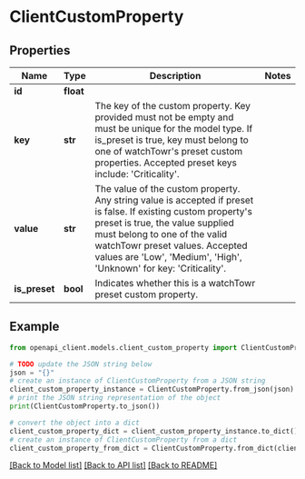 # ClientCustomProperty


## Properties

Name | Type | Description | Notes
------------ | ------------- | ------------- | -------------
**id** | **float** |  | 
**key** | **str** | The key of the custom property. Key provided must not be empty and must be unique for the model type. If is_preset is true, key must belong to one of watchTowr&#39;s preset custom properties. Accepted preset keys include: &#39;Criticality&#39;. | 
**value** | **str** | The value of the custom property. Any string value is accepted if preset is false. If existing custom property&#39;s preset is true, the value supplied must belong to one of the valid watchTowr preset values. Accepted values are &#39;Low&#39;, &#39;Medium&#39;, &#39;High&#39;, &#39;Unknown&#39; for key: &#39;Criticality&#39;. | 
**is_preset** | **bool** | Indicates whether this is a watchTowr preset custom property. | 

## Example

```python
from openapi_client.models.client_custom_property import ClientCustomProperty

# TODO update the JSON string below
json = "{}"
# create an instance of ClientCustomProperty from a JSON string
client_custom_property_instance = ClientCustomProperty.from_json(json)
# print the JSON string representation of the object
print(ClientCustomProperty.to_json())

# convert the object into a dict
client_custom_property_dict = client_custom_property_instance.to_dict()
# create an instance of ClientCustomProperty from a dict
client_custom_property_from_dict = ClientCustomProperty.from_dict(client_custom_property_dict)
```
[[Back to Model list]](../README.md#documentation-for-models) [[Back to API list]](../README.md#documentation-for-api-endpoints) [[Back to README]](../README.md)



